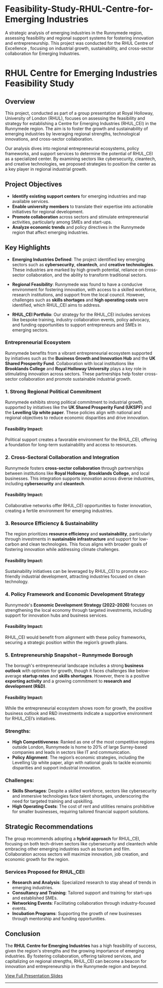 # Feasibility-Study-RHUL-Centre-for-Emerging Industries
A strategic analysis of emerging industries in the Runnymede region, assessing feasibility and regional support systems for fostering innovation and entrepreneurship. This project was conducted for the RHUL Centre of Excellence , focusing on industrial growth, sustainability, and cross-sector collaboration for Emerging Industries.
# RHUL Centre for Emerging Industries Feasibility Study

## Overview
This project, conducted as part of a group presentation at Royal Holloway, University of London (RHUL), focuses on assessing the feasibility and strategy for establishing a Centre for Emerging Industries (RHUL_CEI) in the Runnymede region. The aim is to foster the growth and sustainability of emerging industries by leveraging regional strengths, technological innovations, and cross-sector collaboration.

Our analysis dives into regional entrepreneurial ecosystems, policy frameworks, and support services to determine the potential of RHUL_CEI as a specialized center. By examining sectors like cybersecurity, cleantech, and creative technologies, we proposed strategies to position the center as a key player in regional industrial growth.

## Project Objectives
- **Identify existing support centers** for emerging industries and map available services.
- **Enable university members** to translate their expertise into actionable initiatives for regional development.
- **Promote collaboration** across sectors and stimulate entrepreneurial activities, particularly among SMEs and start-ups.
- **Analyze economic trends** and policy directives in the Runnymede region that affect emerging industries.

## Key Highlights
- **Emerging Industries Defined**: The project identified key emerging sectors such as **cybersecurity**, **cleantech**, and **creative technologies**. These industries are marked by high growth potential, reliance on cross-sector collaboration, and the ability to transform traditional sectors.
  
- **Regional Feasibility**: Runnymede was found to have a conducive environment for fostering innovation, with access to a skilled workforce, research institutions, and support from the local council. However, challenges such as **skills shortages** and **high operating costs** were identified, which RHUL_CEI aims to address.

- **RHUL_CEI Portfolio**: Our strategy for the RHUL_CEI includes services like bespoke training, industry collaboration events, policy advocacy, and funding opportunities to support entrepreneurs and SMEs in emerging sectors.

### Entrepreneurial Ecosystem
Runnymede benefits from a vibrant entrepreneurial ecosystem supported by initiatives such as the **Business Growth and Innovation Hub** and the **UK Shared Prosperity Fund**. Collaboration with local institutions like **Brooklands College** and **Royal Holloway University** plays a key role in stimulating innovation across sectors. These partnerships help foster cross-sector collaboration and promote sustainable industrial growth.

### 1. **Strong Regional Political Commitment**
Runnymede exhibits strong political commitment to industrial growth, supported by initiatives like the **UK Shared Prosperity Fund (UKSPF)** and the **Levelling Up white paper**. These policies align with national and regional objectives to reduce economic disparities and drive innovation.

#### Feasibility Impact:
Political support creates a favorable environment for the RHUL_CEI, offering a foundation for long-term sustainability and access to resources.

### 2. **Cross-Sectoral Collaboration and Integration**
Runnymede fosters **cross-sector collaboration** through partnerships between institutions like **Royal Holloway**, **Brooklands College**, and local businesses. This integration supports innovation across diverse industries, including **cybersecurity** and **cleantech**.

#### Feasibility Impact:
Collaborative networks offer RHUL_CEI opportunities to foster innovation, creating a fertile environment for emerging industries.

### 3. **Resource Efficiency & Sustainability**
The region prioritizes **resource efficiency** and **sustainability**, particularly through investments in **sustainable infrastructure** and support for low-carbon and clean technologies. This focus aligns with broader goals of fostering innovation while addressing climate challenges.

#### Feasibility Impact:
Sustainability initiatives can be leveraged by RHUL_CEI to promote eco-friendly industrial development, attracting industries focused on clean technology.

### 4. **Policy Framework and Economic Development Strategy**
Runnymede's **Economic Development Strategy (2022–2026)** focuses on strengthening the local economy through targeted investments, including support for innovation hubs and business services.

#### Feasibility Impact:
RHUL_CEI would benefit from alignment with these policy frameworks, securing a strategic position within the region’s growth plans.

### 5. **Entrepreneurship Snapshot – Runnymede Borough**
The borough's entrepreneurial landscape includes a strong **business outlook** with optimism for growth, though it faces challenges like below-average **startup rates** and **skills shortages**. However, there is a positive **exporting activity** and a growing commitment to **research and development (R&D)**.

#### Feasibility Impact:
While the entrepreneurial ecosystem shows room for growth, the positive business outlook and R&D investments indicate a supportive environment for RHUL_CEI’s initiatives.

### Strengths:
- **High Competitiveness**: Ranked as one of the most competitive regions outside London, Runnymede is home to 20% of large Surrey-based companies and leads in sectors like IT and communication.
- **Policy Alignment**: The region’s economic strategies, including the Levelling Up white paper, align with national goals to tackle economic disparities and support industrial innovation.

### Challenges:
- **Skills Shortages**: Despite a skilled workforce, sectors like cybersecurity and immersive technologies face talent shortages, underscoring the need for targeted training and upskilling.
- **High Operating Costs**: The cost of rent and utilities remains prohibitive for smaller businesses, requiring tailored financial support solutions.

## Strategic Recommendations
The group recommends adopting a **hybrid approach** for RHUL_CEI, focusing on both tech-driven sectors like cybersecurity and cleantech while embracing other emerging industries such as tourism and film. Collaboration across sectors will maximize innovation, job creation, and economic growth for the region.

### Services Proposed for RHUL_CEI:
- **Research and Analysis**: Specialized research to stay ahead of trends in emerging industries.
- **Consultancy and Training**: Tailored support and training for start-ups and established SMEs.
- **Networking Events**: Facilitating collaboration through industry-focused events.
- **Incubation Programs**: Supporting the growth of new businesses through mentorship and funding opportunities.

## Conclusion
The **RHUL Centre for Emerging Industries** has a high feasibility of success, given the region's strengths and the growing importance of emerging industries. By fostering collaboration, offering tailored services, and capitalizing on regional strengths, RHUL_CEI can become a beacon for innovation and entrepreneurship in the Runnymede region and beyond.

[View Full Presentation Slides](https://github.com/magarSushant/Feasibility-Study-RHUL-Centre-of-Excellence/blob/main/Feasibility%20Analysis-Presentataion%20Slide.pdf)

---


